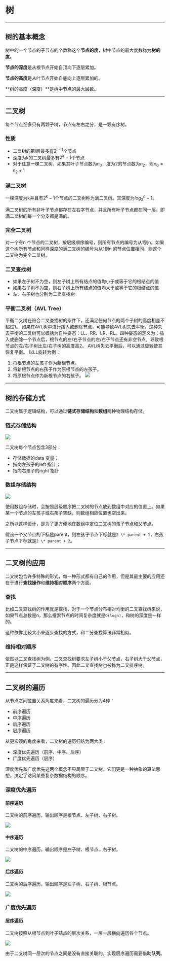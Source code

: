 # 树

<script type="text/x-mathjax-config">
MathJax.Hub.Config({tex2jax: {inlineMath:[['$','$']]}});
</script>
<script type="text/javascript" src="http://cdn.mathjax.org/mathjax/latest/MathJax.js?config=TeX-AMS-MML_HTMLorMML"></script>
----

## 树的基本概念
树中的一个节点的子节点的个数称这个**节点的度**，树中节点的最大度数称为**树的度**。

**节点的深度**是从根节点开始自顶向下逐层累加。

**节点的高度**是从叶节点开始自底向上逐层累加的。

**树的高度（深度）**是树中节点的最大层数。

----

## 二叉树

每个节点至多只有两颗子树，节点有左右之分，是一颗有序树。

### 性质

- 二叉树的第i层最多有$2^{i-1}$个节点
- 深度为k的二叉树最多有$2^k - 1$个节点
- 对于任意一棵二叉树，如果其叶子节点数为$n_0$，度为2的节点数为$n_2$，则$n_0 = n_2 + 1$

### 满二叉树

一棵深度为k并且有$2^k - 1$个节点的二叉树称为满二叉树。其深度为$log_2^n + 1$。

满二叉树的所有非叶子节点都存在左右字节点，并且所有叶子节点都在同一层。即满二叉树的每一个分支都是满的。

### 完全二叉树

对一个有n 个节点的二叉树，按层级顺序编号，则所有节点的编号为从1到n。如果这个树所有节点和同样深度的满二叉树的编号为从1到n 的节点位置相同，则这个二叉树为完全二叉树。

### 二叉查找树

- 如果左子树不为空，则左子树上所有结点的值均小于或等于它的根结点的值
- 如果右子树不为空，则右子树上所有结点的值均大于或等于它的根结点的值
- 左、右子树也分别为二叉查找树

### 平衡二叉树（AVL Tree）

平衡二叉树在符合二叉查找树的条件下，还满足任何节点的两个子树的高度相差不超过1。
如果在AVL树中进行插入或删除节点，可能导致AVL树失去平衡，这种失去平衡的二叉树可以概括为自种姿态：LL、RR、LR、RL。四种姿态的定义为：插入或删除一个节点后，根节点的左/右子节点的左/右子节点还有非空节点，导致根节点的左/右子树比左/右子树的高度高2。
AVL树失去平衡后，可以通过旋转使其恢复平衡。
以LL旋转为例：

1. 将根节点的左孩子作为新根节点。
2. 将新根节点的右孩子作为原根节点的左孩子。
3. 将原根节点作为新根节点的右孩子。
![](/Users/xerxes/Development/algorithm/resources/LL单旋转.png)

----

## 树的存储方式

二叉树属于逻辑结构，可以通过**链式存储结构**和**数组**两种物理结构存储。

### 链式存储结构

![](/Users/xerxes/Development/algorithm/resources/链式存储结构存储树.png)

二叉树每个节点包含3部分：

- 存储数据的data 变量；
- 指向左孩子的left 指针；
- 指向右孩子的right 指针

### 数组存储结构

![](/Users/xerxes/Development/algorithm/resources/数组存储结构存储树.png)

使用数组存储时，会按照层级顺序把二叉树的节点放到数组中对应的位置上。如果某一个节点的左孩子或右孩子空缺，则数组相应位置也空出来。

之所以这样设计，是为了更方便地在数组中定位二叉树的孩子节点和父节点。

假设一个父节点的下标是parent，则左孩子节点下标就是`2 \* parent + 1`，右孩子节点下标就是`2 \* parent + 2`。

----

## 二叉树的应用

二叉树包含许多特殊的形式，每一种形式都有自己的作用，但是其最主要的应用还在于进行**查找操作**和**维持相对顺序**两个方面。

### 查找

比如二叉查找树的作用就是查找，对于一个节点分布相对均衡的二叉查找树来说，如果节点总数是n，那么搜索节点的时间复杂度就是`O(logn)`，和树的深度是一样的。

这种依靠比较大小来逐步查找的方式，和二分查找算法非常相似。

### 维持相对顺序

依然以二叉查找树为例，二叉查找树要求左子树小于父节点，右子树大于父节点，正是这样保证了二叉树的有序性。因此二叉查找树也被称为二叉排序树。

----

## 二叉树的遍历

从节点之间位置关系角度来看，二叉树的遍历分为4种：

- 前序遍历
- 中序遍历
- 后序遍历
- 层序遍历

从更宏观的角度来看，二叉树的遍历归结为两大类：

- 深度优先遍历（前序、中序、后序）
- 广度优先遍历（层序）

深度优先和广度优先这两个概念不只局限于二叉树，它们更是一种抽象的算法思想，决定了访问某些复杂数据结构的顺序。

### 深度优先遍历

#### 前序遍历

二叉树的前序遍历，输出顺序是根节点、左子树、右子树。

![](/Users/xerxes/Development/algorithm/resources/二叉树的前序遍历.png)

#### 中序遍历

二叉树的中序遍历，输出顺序是左子树、根节点、右子树。

![](/Users/xerxes/Development/algorithm/resources/二叉树的中序遍历.png)

#### 后序遍历

二叉树的后序遍历，输出顺序是左子树、右子树、根节点。

![](/Users/xerxes/Development/algorithm/resources/二叉树的后序遍历.png)

### 广度优先遍历

#### 层序遍历

二叉树按照从根节点到叶子结点的层次关系，一层一层横向遍历各个节点。

![](/Users/xerxes/Development/algorithm/resources/二叉树的层序遍历.png)

由于二叉树同一层次的节点之间是没有直接关联的，实现层序遍历需要借助**队列**。